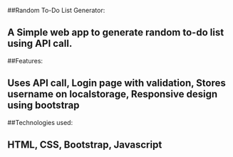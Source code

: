 ##Random To-Do List Generator:

  A Simple web app to generate random to-do list using API call.
----
##Features:

  Uses API call,
  Login page with validation,
  Stores username on localstorage,
  Responsive design using bootstrap
----
##Technologies used:

  HTML,
  CSS,
  Bootstrap,
  Javascript
----
